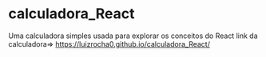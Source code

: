 # calculadora_React
Uma calculadora simples usada para explorar os conceitos do React
link da calculadora=> https://luizrocha0.github.io/calculadora_React/
